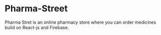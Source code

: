 # Pharma-Street
Pharma Stret is an online pharmacy store where you can order medicines build on React-js and Firebase.
